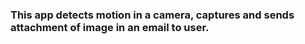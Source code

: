 ### This app detects motion in a camera, captures and sends attachment of image in an email to user.
